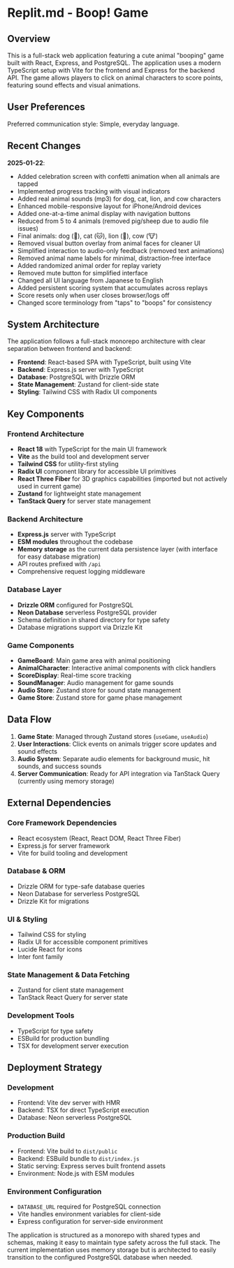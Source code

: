 # Replit.md - Boop! Game

## Overview

This is a full-stack web application featuring a cute animal "booping" game built with React, Express, and PostgreSQL. The application uses a modern TypeScript setup with Vite for the frontend and Express for the backend API. The game allows players to click on animal characters to score points, featuring sound effects and visual animations.

## User Preferences

Preferred communication style: Simple, everyday language.

## Recent Changes

**2025-01-22**: 
- Added celebration screen with confetti animation when all animals are tapped
- Implemented progress tracking with visual indicators
- Added real animal sounds (mp3) for dog, cat, lion, and cow characters
- Enhanced mobile-responsive layout for iPhone/Android devices
- Added one-at-a-time animal display with navigation buttons
- Reduced from 5 to 4 animals (removed pig/sheep due to audio file issues)
- Final animals: dog (🐶), cat (🐱), lion (🦁), cow (🐮)
- Removed visual button overlay from animal faces for cleaner UI
- Simplified interaction to audio-only feedback (removed text animations)
- Removed animal name labels for minimal, distraction-free interface
- Added randomized animal order for replay variety
- Removed mute button for simplified interface
- Changed all UI language from Japanese to English
- Added persistent scoring system that accumulates across replays
- Score resets only when user closes browser/logs off
- Changed score terminology from "taps" to "boops" for consistency

## System Architecture

The application follows a full-stack monorepo architecture with clear separation between frontend and backend:

- **Frontend**: React-based SPA with TypeScript, built using Vite
- **Backend**: Express.js server with TypeScript 
- **Database**: PostgreSQL with Drizzle ORM
- **State Management**: Zustand for client-side state
- **Styling**: Tailwind CSS with Radix UI components

## Key Components

### Frontend Architecture
- **React 18** with TypeScript for the main UI framework
- **Vite** as the build tool and development server
- **Tailwind CSS** for utility-first styling
- **Radix UI** component library for accessible UI primitives
- **React Three Fiber** for 3D graphics capabilities (imported but not actively used in current game)
- **Zustand** for lightweight state management
- **TanStack Query** for server state management

### Backend Architecture
- **Express.js** server with TypeScript
- **ESM modules** throughout the codebase
- **Memory storage** as the current data persistence layer (with interface for easy database migration)
- API routes prefixed with `/api`
- Comprehensive request logging middleware

### Database Layer
- **Drizzle ORM** configured for PostgreSQL
- **Neon Database** serverless PostgreSQL provider
- Schema definition in shared directory for type safety
- Database migrations support via Drizzle Kit

### Game Components
- **GameBoard**: Main game area with animal positioning
- **AnimalCharacter**: Interactive animal components with click handlers
- **ScoreDisplay**: Real-time score tracking
- **SoundManager**: Audio management for game sounds
- **Audio Store**: Zustand store for sound state management
- **Game Store**: Zustand store for game phase management

## Data Flow

1. **Game State**: Managed through Zustand stores (`useGame`, `useAudio`)
2. **User Interactions**: Click events on animals trigger score updates and sound effects
3. **Audio System**: Separate audio elements for background music, hit sounds, and success sounds
4. **Server Communication**: Ready for API integration via TanStack Query (currently using memory storage)

## External Dependencies

### Core Framework Dependencies
- React ecosystem (React, React DOM, React Three Fiber)
- Express.js for server framework
- Vite for build tooling and development

### Database & ORM
- Drizzle ORM for type-safe database queries
- Neon Database for serverless PostgreSQL
- Drizzle Kit for migrations

### UI & Styling
- Tailwind CSS for styling
- Radix UI for accessible component primitives
- Lucide React for icons
- Inter font family

### State Management & Data Fetching
- Zustand for client state management
- TanStack React Query for server state

### Development Tools
- TypeScript for type safety
- ESBuild for production bundling
- TSX for development server execution

## Deployment Strategy

### Development
- Frontend: Vite dev server with HMR
- Backend: TSX for direct TypeScript execution
- Database: Neon serverless PostgreSQL

### Production Build
- Frontend: Vite build to `dist/public`
- Backend: ESBuild bundle to `dist/index.js`
- Static serving: Express serves built frontend assets
- Environment: Node.js with ESM modules

### Environment Configuration
- `DATABASE_URL` required for PostgreSQL connection
- Vite handles environment variables for client-side
- Express configuration for server-side environment

The application is structured as a monorepo with shared types and schemas, making it easy to maintain type safety across the full stack. The current implementation uses memory storage but is architected to easily transition to the configured PostgreSQL database when needed.